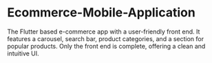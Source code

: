 # Ecommerce-Mobile-Application
The Flutter based e-commerce app with a user-friendly front end. It features a carousel, search bar, product categories, and a section for popular products. Only the front end is complete, offering a clean and intuitive UI.
